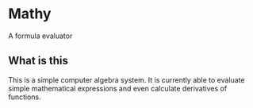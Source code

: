 # Mathy
A formula evaluator

## What is this
This is a simple computer algebra system.
It is currently able to evaluate simple mathematical expressions and
even calculate derivatives of functions.
